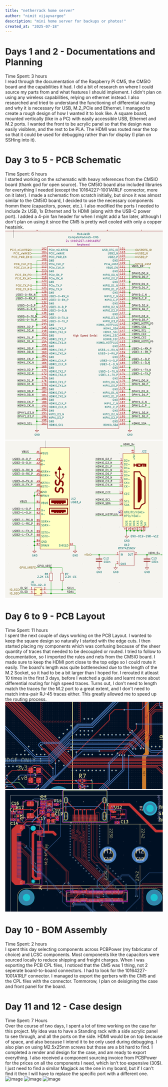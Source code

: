 ```yaml
---
title: "netherrack home server"
author: "nimit vijayvargee"
description: "mini home server for backups or photos!"
created_at: "2025-07-18"
---
```


# Days 1 and 2 - Documentations and Planning
Time Spent: 3 hours \
I read through the documentation of the Raspberry Pi CM5, the CM5IO board and the capabilities it had. I did a bit of research on where I could source my parts from and what features I should implement. I didn't plan on using any wireless capabilities, relying on ethernet instead. I also researched and tried to understand the functioning of differential routing and why it is necessary for USB, M.2_PCIe and Ethernet. I managed to create a rough design of how I wanted it to look like. A square board, mounted vertically (like in a PC) with easily accessible USB, Ethernet and M.2 ports. I wanted the front to be acrylic panel so that the design was easily visiblem, and the rest to be PLA. The HDMI was routed near the top so that it could be used for debugging rather than for display (I plan on SSHing into it).

# Day 3 to 5 - PCB Schematic
Time Spent: 6 hours \
I started working on the schematic with heavy references from the CM5IO board (thank god for open source). The CM5IO board also included libraries for everything I needed (except the 10164227-1001A1RLF connector, more on it later). I made a schematic from scratch initially, but since it was almost similar to the CM5IO board, I decided to use the necessary components fromm there (capacitors, power, etc.). I also modified the ports I needed to include 2x USB, 1x Ethernet and 1x HDMI (along with the USB-C power port). I added a 4-pin fan header for when I might add a fan later, although I don't plan on using it since the CM5 is pretty well cooled with only a copper heatsink.
![highspeed](/assets/highspeed.png)
![USB and HDMI](/assets/usbhdmi.png)

# Day 6 to 9 - PCB Layout
Time Spent: 11 hours \
I spent the next couple of days working on the PCB Layout. I wanted to keep the square design so naturally I started with the edge cuts. I then started placing my components which was confusing because of the sheer quantity of traces that needed to be decoupled or routed. I tried to follow to documentation, so I imported the rules and nets from the CM5IO board. I made sure to keep the HDMI port close to the top edge so I could route it easily. The board's length was quite bottlenecked due to the length of the M.2 Socket, so it had to be a bit larger than I hoped for. I rerouted it atleast 10 times in the first 3 days, before I watched a guide and learnt more about differential routing for high speed traces. Turns out, I don't need to length match the traces for the M.2 port to a great extent, and I don't need to match intra-pair RJ-45 traces either. This greatly allowed me to speed up the routing process. 
![traces for ethernet and usb](/assets/pcb_eth_usb_trace.png)
![HDMI, PCIe](/assets/pcb_hdmi_pcie_trace.png)
# Day 10 - BOM Assembly
Time Spent: 2 hours \
I spent this day selecting components across PCBPower (my fabricator of choice) and LCSC components. Most components like the capacitors were sourced locally to reduce shipping and freight charges. When I was exporting the PCB CPL files, I noticed that the CM5 was 1 thing, not 2 seperate board-to-board connectors. I had to look for the 10164227-1001A1RLF connector. I managed to export the gerbers with the CM5 and the CPL files with the connector. Tommorow, I plan on deisigning the case and front panel for the board.

# Day 11 and 12 - Case design
Time Spent: 7 Hours \
Over the course of two days, I spent a lot of time working on the case for this project. My idea was to have a Standing rack with a side acrylic panel to see through, and all the ports on the side. HDMI would be on top because of space, and also because I intend it to be only used during debugging. I also plan on using M2.5x25mm screws but those are a bit hard to find. I completed a render and design for the case, and am ready to export everything. I also received a component sourcing invoice from PCBPower for the prices on all the components I need, which isn't too expensive (30$). I just need to find a similar Magjack as the one in my board, but if I can't find it then I will have to replace the specific port with a different one.
<img width="720" height="437" alt="image" src="https://github.com/user-attachments/assets/f4855b87-28c5-48d0-a9fa-3dbcebd1291a" />
<img width="720" height="389" alt="image" src="https://github.com/user-attachments/assets/6b9ad101-41f8-4f08-b906-6092a44008f1" />
<img width="720" height="461" alt="image" src="https://github.com/user-attachments/assets/008ca6db-5a43-4972-8ae2-731dcaf3c1c6" />

